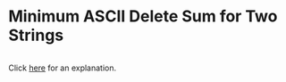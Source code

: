 # Minimum ASCII Delete Sum for Two Strings 

~~~java

~~~

Click [here](Explanation.md) for an explanation.


